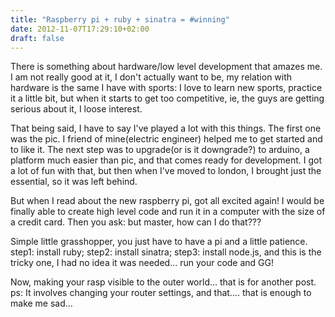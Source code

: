 ```yaml
---
title: "Raspberry pi + ruby + sinatra = #winning"
date: 2012-11-07T17:29:10+02:00
draft: false
---
```


There is something about hardware/low level development that amazes me.
I am not really good at it, I don't actually want to be, my relation with hardware is the same I have with sports: I love to learn new sports, practice it a little bit, but when it starts to get too competitive, ie, the guys are getting serious about it, I loose interest.

That being said, I have to say I've played a lot with this things.
The first one was the pic. I friend of mine(electric engineer) helped me to get started and to like it.
The next step was to upgrade(or is it downgrade?) to arduino, a platform much easier than pic, and that comes ready for development.
I got a lot of fun with that, but then when I've moved to london, I brought just the essential, so it was left behind.

But when I read about the new raspberry pi, got all excited again!
I would be finally able to create high level code and run it in a computer with the size of a credit card.
Then you ask: but master, how can I do that???

Simple little grasshopper, you just have to have a pi and a little patience.
step1: install ruby;
step2: install sinatra;
step3: install node.js, and this is the tricky one, I had no idea it was needed...
run your code and GG!

Now, making your rasp visible to the outer world... that is for another post.
ps: It involves changing your router settings, and that.... that is enough to make me sad...